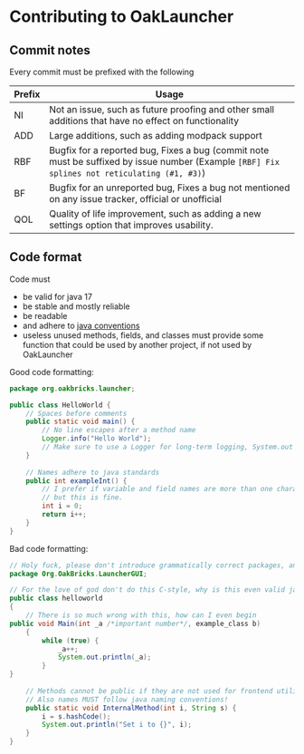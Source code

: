 # Contributing to OakLauncher

## Commit notes
Every commit must be prefixed with the following

| Prefix | Usage                                                                                                                                        |
|--------|----------------------------------------------------------------------------------------------------------------------------------------------|
| NI     | Not an issue, such as future proofing and other small additions that have no effect on functionality                                         |
| ADD    | Large additions, such as adding modpack support                                                                                              |
| RBF    | Bugfix for a reported bug, Fixes a bug (commit note must be suffixed by issue number (Example `[RBF] Fix splines not reticulating (#1, #3)`) |
| BF     | Bugfix for an unreported bug, Fixes a bug not mentioned on any issue tracker, official or unofficial                                         |
| QOL    | Quality of life improvement, such as adding a new settings option that improves usability.                                                   |


## Code format
Code must
- be valid for java 17
- be stable and mostly reliable
- be readable
- and adhere to [java conventions](https://www.oracle.com/java/technologies/javase/codeconventions-namingconventions.html)
- useless unused methods, fields, and classes must provide some function that could be used by another project, if not used by OakLauncher

Good code formatting:
```java
package org.oakbricks.launcher;

public class HelloWorld {
    // Spaces before comments
    public static void main() {
        // No line escapes after a method name
        Logger.info("Hello World");
        // Make sure to use a Logger for long-term logging, System.out is allowed for temporary debugging
    }
    
    // Names adhere to java standards
    public int exampleInt() {
        // I prefer if variable and field names are more than one character,
        // but this is fine.
        int i = 0;
        return i++;
    }
}
```

Bad code formatting:
```java
// Holy fuck, please don't introduce grammatically correct packages, and don't mention GUI in the package where the Main class is (org.oakbricks.launcher)
package Org.OakBricks.LauncherGUI;

// For the love of god don't do this C-style, why is this even valid java
public class helloworld
{
    // There is so much wrong with this, how can I even begin
public void Main(int _a /*important number*/, example_class b)
    {
        while (true) {
            _a++;
            System.out.println(_a);
        }
}
    
    // Methods cannot be public if they are not used for frontend utilities!
    // Also names MUST follow java naming conventions!
    public static void InternalMethod(int i, String s) {
        i = s.hashCode();
        System.out.println("Set i to {}", i);
    }
}
```